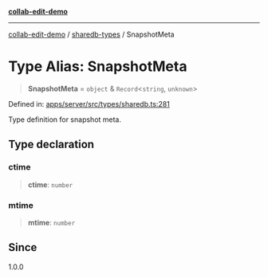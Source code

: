 [**collab-edit-demo**](../../README.md)

***

[collab-edit-demo](../../README.md) / [sharedb-types](../README.md) / SnapshotMeta

# Type Alias: SnapshotMeta

> **SnapshotMeta** = `object` & `Record`\<`string`, `unknown`\>

Defined in: [apps/server/src/types/sharedb.ts:281](https://github.com/austyle-io/pub-sub-demo/blob/00b2f1e9b947d5e964db5c3be9502513c4374263/apps/server/src/types/sharedb.ts#L281)

Type definition for snapshot meta.

## Type declaration

### ctime

> **ctime**: `number`

### mtime

> **mtime**: `number`

## Since

1.0.0
